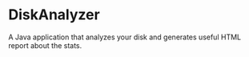 # DiskAnalyzer
A Java application that analyzes your disk and generates useful HTML report about the stats.
